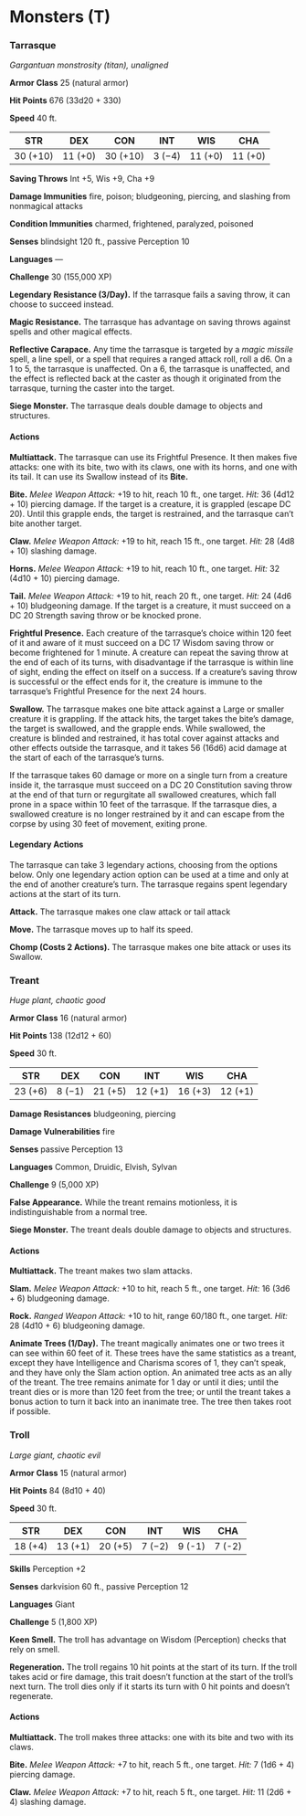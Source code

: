 # Monsters (T)

### Tarrasque

*Gargantuan monstrosity (titan), unaligned*

**Armor Class** 25 (natural armor)

**Hit Points** 676 (33d20 + 330)

**Speed** 40 ft.

<table>
	<thead>
		<th>STR</th>
		<th>DEX</th>
		<th>CON</th>
		<th>INT</th>
		<th>WIS</th>
		<th>CHA</th>
	</thead>
	</tbody>
		<tr>
			<td>30 (+10)</td>
			<td>11 (+0)</td>
			<td>30 (+10)</td>
			<td>3 (−4)</td>
			<td>11 (+0)</td>
			<td>11 (+0)</td>
		</tr>
	</tbody>
</table>

**Saving Throws** Int +5, Wis +9, Cha +9

**Damage Immunities** fire, poison; bludgeoning, piercing, and slashing from nonmagical attacks

**Condition Immunities** charmed, frightened, paralyzed, poisoned

**Senses** blindsight 120 ft., passive Perception 10

**Languages** —

**Challenge** 30 (155,000 XP)

**Legendary Resistance (3/Day).** If the tarrasque fails a saving throw, it can choose to succeed instead.

**Magic Resistance.** The tarrasque has advantage on saving throws against spells and other magical effects.

**Reflective Carapace.** Any time the tarrasque is targeted by a *magic missile* spell, a line spell, or a spell that requires a ranged attack roll, roll a d6. On a 1 to 5, the tarrasque is unaffected. On a 6, the tarrasque is unaffected, and the effect is reflected back at the caster as though it originated from the tarrasque, turning the caster into the target.

**Siege Monster.** The tarrasque deals double damage to objects and structures.

#### Actions

**Multiattack.** The tarrasque can use its Frightful Presence. It then makes five attacks: one with its bite, two with its claws, one with its horns, and one with its tail. It can use its Swallow instead of its **Bite.**

**Bite.** *Melee Weapon Attack:* +19 to hit, reach 10 ft., one target. *Hit:* 36 (4d12 + 10) piercing damage. If the target is a creature, it is grappled (escape DC 20). Until this grapple ends, the target is restrained, and the tarrasque can’t bite another target.

**Claw.** *Melee Weapon Attack:* +19 to hit, reach 15 ft., one target. *Hit:* 28 (4d8 + 10) slashing damage.

**Horns.** *Melee Weapon Attack:* +19 to hit, reach 10 ft., one target. *Hit:* 32 (4d10 + 10) piercing damage.

**Tail.** *Melee Weapon Attack:* +19 to hit, reach 20 ft., one target. *Hit:* 24 (4d6 + 10) bludgeoning damage. If the target is a creature, it must succeed on a DC 20 Strength saving throw or be knocked prone.

**Frightful Presence.** Each creature of the tarrasque’s choice within 120 feet of it and aware of it must succeed on a DC 17 Wisdom saving throw or become frightened for 1 minute. A creature can repeat the saving throw at the end of each of its turns, with disadvantage if the tarrasque is within line of sight, ending the effect on itself on a success. If a creature’s saving throw is successful or the effect ends for it, the creature is immune to the tarrasque’s Frightful Presence for the next 24 hours.

**Swallow.** The tarrasque makes one bite attack against a Large or smaller creature it is grappling. If the attack hits, the target takes the bite’s damage, the target is swallowed, and the grapple ends. While swallowed, the creature is blinded and restrained, it has total cover against attacks and other effects outside the tarrasque, and it takes 56 (16d6) acid damage at the start of each of the tarrasque’s turns.

If the tarrasque takes 60 damage or more on a single turn from a creature inside it, the tarrasque must succeed on a DC 20 Constitution saving throw at the end of that turn or regurgitate all swallowed creatures, which fall prone in a space within 10 feet of the tarrasque. If the tarrasque dies, a swallowed creature is no longer restrained by it and can escape from the corpse by using 30 feet of movement, exiting prone.

#### Legendary Actions

The tarrasque can take 3 legendary actions, choosing from the options below. Only one legendary action option can be used at a time and only at the end of another creature’s turn. The tarrasque regains spent legendary actions at the start of its turn.

**Attack.** The tarrasque makes one claw attack or tail attack

**Move.** The tarrasque moves up to half its speed.

**Chomp (Costs 2 Actions).** The tarrasque makes one bite attack or uses its Swallow.

### Treant

*Huge plant, chaotic good*

**Armor Class** 16 (natural armor)

**Hit Points** 138 (12d12 + 60)

**Speed** 30 ft.

<table>
	<thead>
		<th>STR</th>
		<th>DEX</th>
		<th>CON</th>
		<th>INT</th>
		<th>WIS</th>
		<th>CHA</th>
	</thead>
	</tbody>
		<tr>
			<td>23 (+6)</td>
			<td>8 (−1)</td>
			<td>21 (+5)</td>
			<td>12 (+1)</td>
			<td>16 (+3)</td>
			<td>12 (+1)</td>
		</tr>
	</tbody>
</table>

**Damage Resistances** bludgeoning, piercing

**Damage Vulnerabilities** fire

**Senses** passive Perception 13

**Languages** Common, Druidic, Elvish, Sylvan

**Challenge** 9 (5,000 XP)

**False Appearance.** While the treant remains motionless, it is indistinguishable from a normal tree.

**Siege Monster.** The treant deals double damage to objects and structures.

#### Actions

**Multiattack.** The treant makes two slam attacks.

**Slam.** *Melee Weapon Attack:* +10 to hit, reach 5 ft., one target. *Hit:* 16 (3d6 + 6) bludgeoning damage.

**Rock.** *Ranged Weapon Attack:* +10 to hit, range 60/180 ft., one target. *Hit:* 28 (4d10 + 6) bludgeoning damage.

**Animate Trees (1/Day).** The treant magically animates one or two trees it can see within 60 feet of it. These trees have the same statistics as a treant, except they have Intelligence and Charisma scores of 1, they can’t speak, and they have only the Slam action option. An 
animated tree acts as an ally of the treant. The tree remains animate for 1 day or until it dies; until the treant dies or is more than 120 feet from the tree; or until the treant takes a bonus action to turn it back into an inanimate tree. The tree then takes root if possible.

### Troll

*Large giant, chaotic evil*

**Armor Class** 15 (natural armor)

**Hit Points** 84 (8d10 + 40)

**Speed** 30 ft.

<table>
	<thead>
		<th>STR</th>
		<th>DEX</th>
		<th>CON</th>
		<th>INT</th>
		<th>WIS</th>
		<th>CHA</th>
	</thead>
	</tbody>
		<tr>
			<td>18 (+4)</td>
			<td>13 (+1)</td>
			<td>20 (+5)</td>
			<td>7 (−2)</td>
			<td>9 (-1)</td>
			<td>7 (-2)</td>
		</tr>
	</tbody>
</table>

**Skills** Perception +2

**Senses** darkvision 60 ft., passive Perception 12

**Languages** Giant

**Challenge** 5 (1,800 XP)

**Keen Smell.** The troll has advantage on Wisdom (Perception) checks that rely on smell.

**Regeneration.** The troll regains 10 hit points at the start of its turn. If the troll takes acid or fire damage, this trait doesn’t function at the start of the troll’s next turn. The troll dies only if it starts its turn with 0 hit points and doesn’t regenerate.

#### Actions

**Multiattack.** The troll makes three attacks: one with its bite and two with its claws.

**Bite.** *Melee Weapon Attack:* +7 to hit, reach 5 ft., one target. *Hit:* 7 (1d6 + 4) piercing damage.

**Claw.** *Melee Weapon Attack:* +7 to hit, reach 5 ft., one target. *Hit:* 11 (2d6 + 4) slashing damage.

